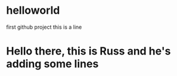 # helloworld
first github project
this is a line
# Hello there, this is Russ and he's adding some lines